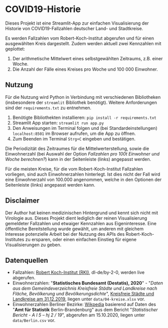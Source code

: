 # COVID19-Historie
Dieses Projekt ist eine Streamlit-App zur einfachen Visualisierung der Historie von COVID19-Fallzahlen deutscher Land- und Stadtkreise.

Es werden Fallzahlen vom Robert-Koch-Institut abgerufen und für einen ausgewählten Kreis dargestellt. Zudem werden aktuell zwei Kennzahlen mit geplottet:
1. Der arithmetische Mittelwert eines selbstgewählten Zeitraums, z.B. einer Woche.
2. Die Anzahl der Fälle eines Kreises pro Woche und 100 000 Einwohner.

## Nutzung

Für die Nutzung wird Python in Verbindung mit verschiedenen Bibliotheken (insbesondere der `streamlit` Bibliothek benötigt). Weitere Anforderungen sind der `requirements.txt` zu entnehmen.

1. Benötigte Bibliothekten installieren: `pip install -r requirements.txt`
2. Streamlit App starten: `streamlit run app.py`
3. Den Anweisungen im Terminal folgen und (bei Standardeinstellungen) `localhost:8501` im Browser aufrufen, um die App zu öffnen.
4. Zum Beenden im Terminal `Strg+C` eingeben und bestätigen.

Die Periodizität des Zeitraumes für die Mittelwerterstellung, sowie die Einwohnerzahl (bei Auswahl der Option *Fallzahlen pro 100t Einwohner und Woche berechnen?*) kann in der Seitenleiste (links) angepasst werden.

Für die meisten Kreise, für die vom Robert-Koch-Institut Fallzahlen vorliegen, sind auch Einwohnerzahlen hinterlegt. Ist dies nicht der Fall wird eine Einwohnerzahl von 100.000 angenommen, welche in den Optionen der Seitenleiste (links) angepasst werden kann.

## Disclaimer

Der Author hat keinen medizinischen Hintergrund und kennt sich nicht mit Virologie aus. Dieses Projekt dient lediglich der reinen Visualisierung gemeldeter Fallzahlen und etwaiger Kennzahlen aus Eigeninteresse. Eine öffentliche Bereitstellung wurde gewählt, um anderen mit gleichem Interesse potenzielle Arbeit bei der Nutzung des APIs des Robert-Koch-Institutes zu ersparen, oder einen einfachen Einstieg für eigene Visualisierungen zu geben.

## Datenquellen

- Fallzahlen: [Robert Koch-Institut (RKI)](https://npgeo-corona-npgeo-de.hub.arcgis.com/datasets/dd4580c810204019a7b8eb3e0b329dd6_0/data), dl-de/by-2-0, werden live abgerufen.
- Einwohnerzahlen: "**Statistisches Bundesamt (Destatis), 2020**" - "*Daten aus dem Gemeindeverzeichnis Kreisfreie Städte und Landkreise nach Fläche, Bevölkerung und Bevölkerungsdichte*", [Kreisfreie Städte und Landkreise am 31.12.2019](https://www.destatis.de/DE/Themen/Laender-Regionen/Regionales/Gemeindeverzeichnis/Administrativ/04-kreise.html), liegen unter `data/04-kreise.xlsx` vor.
- Einwohnerzahlen Berliner Bezirke: [Wikpedia](https://de.wikipedia.org/wiki/Berlin#Stadtgliederung) basierend auf Daten des "**Amt für Statistik** Berlin-Brandenburg" aus dem Bericht "*Statistischer Bericht - A I 5 – hj 2 / 19*", abgerufen am 15.10.2020, liegen unter `data/Berlin.csv` vor.